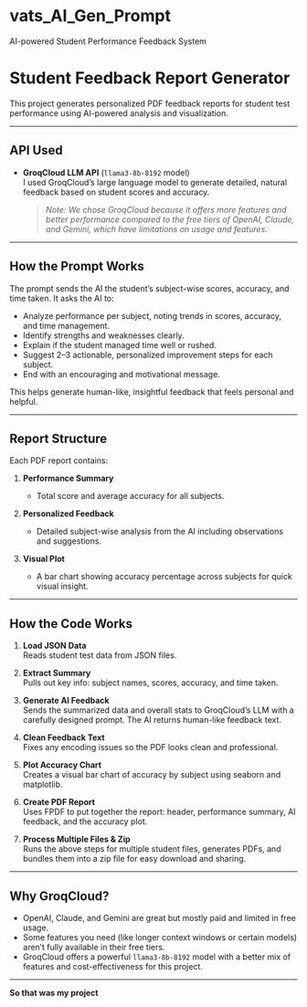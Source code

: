 # vats_AI_Gen_Prompt
AI-powered Student Performance Feedback System

# Student Feedback Report Generator

This project generates personalized PDF feedback reports for student test performance using AI-powered analysis and visualization.

---

## API Used

- **GroqCloud LLM API** (`llama3-8b-8192` model)  
  I used GroqCloud’s large language model to generate detailed, natural feedback based on student scores and accuracy.  
  > _Note: We chose GroqCloud because it offers more features and better performance compared to the free tiers of OpenAI, Claude, and Gemini, which have limitations on usage and features._

---

## How the Prompt Works

The prompt sends the AI the student’s subject-wise scores, accuracy, and time taken. It asks the AI to:

- Analyze performance per subject, noting trends in scores, accuracy, and time management.  
- Identify strengths and weaknesses clearly.  
- Explain if the student managed time well or rushed.  
- Suggest 2–3 actionable, personalized improvement steps for each subject.  
- End with an encouraging and motivational message.

This helps generate human-like, insightful feedback that feels personal and helpful.

---

## Report Structure

Each PDF report contains:

1. **Performance Summary**  
   - Total score and average accuracy for all subjects.

2. **Personalized Feedback**  
   - Detailed subject-wise analysis from the AI including observations and suggestions.

3. **Visual Plot**  
   - A bar chart showing accuracy percentage across subjects for quick visual insight.

---

## How the Code Works

1. **Load JSON Data**  
   Reads student test data from JSON files.

2. **Extract Summary**  
   Pulls out key info: subject names, scores, accuracy, and time taken.

3. **Generate AI Feedback**  
   Sends the summarized data and overall stats to GroqCloud’s LLM with a carefully designed prompt. The AI returns human-like feedback text.

4. **Clean Feedback Text**  
   Fixes any encoding issues so the PDF looks clean and professional.

5. **Plot Accuracy Chart**  
   Creates a visual bar chart of accuracy by subject using seaborn and matplotlib.

6. **Create PDF Report**  
   Uses FPDF to put together the report: header, performance summary, AI feedback, and the accuracy plot.

7. **Process Multiple Files & Zip**  
   Runs the above steps for multiple student files, generates PDFs, and bundles them into a zip file for easy download and sharing.

---

## Why GroqCloud?

- OpenAI, Claude, and Gemini are great but mostly paid and limited in free usage.  
- Some features you need (like longer context windows or certain models) aren’t fully available in their free tiers.  
- GroqCloud offers a powerful `llama3-8b-8192` model with a better mix of features and cost-effectiveness for this project.

---
**So that was my project**
